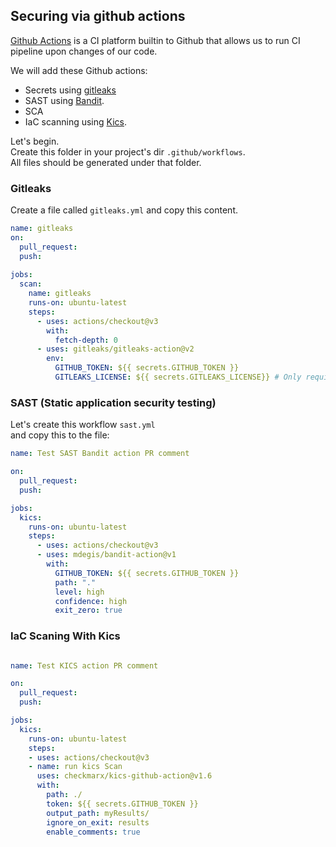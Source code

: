
## Securing via github actions
[Github Actions](https://github.com/features/actions) is a CI platform builtin to Github that allows us to run CI pipeline upon changes of our code.<br>

We will add these Github actions:
* Secrets using [gitleaks](https://github.com/marketplace/actions/gitleaks)
* SAST using [Bandit](). 
* SCA
* IaC scanning using [Kics](https://github.com/marketplace/actions/kics-github-action).

Let's begin.<br>
Create this folder in your project's dir `.github/workflows`.<br>
All files should be generated under that folder.

### Gitleaks
Create a file called `gitleaks.yml` and copy this content.

```yaml
name: gitleaks
on:
  pull_request:
  push:
    
jobs:
  scan:
    name: gitleaks
    runs-on: ubuntu-latest
    steps:
      - uses: actions/checkout@v3
        with:
          fetch-depth: 0
      - uses: gitleaks/gitleaks-action@v2
        env:
          GITHUB_TOKEN: ${{ secrets.GITHUB_TOKEN }}
          GITLEAKS_LICENSE: ${{ secrets.GITLEAKS_LICENSE}} # Only required for Organizations, not personal accounts.
```

### SAST (Static application security testing)
Let's create this workflow `sast.yml`<br>
and copy this to the file:

```yaml
name: Test SAST Bandit action PR comment

on:
  pull_request:
  push:

jobs:
  kics:
    runs-on: ubuntu-latest
    steps:
      - uses: actions/checkout@v3
      - uses: mdegis/bandit-action@v1
        with:
          GITHUB_TOKEN: ${{ secrets.GITHUB_TOKEN }}
          path: "."
          level: high
          confidence: high
          exit_zero: true
```

### IaC Scaning With Kics

```yaml

name: Test KICS action PR comment

on:
  pull_request:
  push:

jobs:
  kics:
    runs-on: ubuntu-latest
    steps:
    - uses: actions/checkout@v3
    - name: run kics Scan
      uses: checkmarx/kics-github-action@v1.6
      with:
        path: ./
        token: ${{ secrets.GITHUB_TOKEN }}
        output_path: myResults/
        ignore_on_exit: results
        enable_comments: true
```